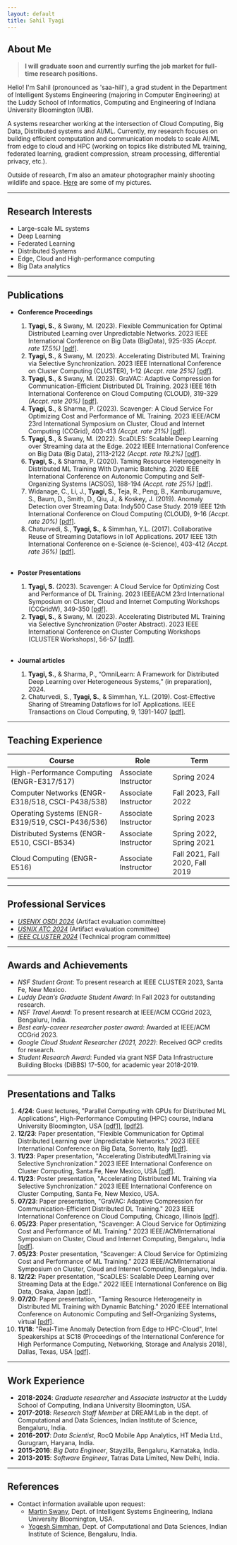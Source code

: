 ```yaml
---
layout: default
title: Sahil Tyagi
---
```


## About Me

> **I will graduate soon and currently surfing the job market for full-time research positions.**

Hello! I'm Sahil (pronounced as 'saa-hill'), a grad student in the Department of Intelligent Systems Engineering (majoring in Computer Engineering) at the Luddy School of Informatics, Computing and Engineering of Indiana University Bloomington (IUB).

A systems researcher working at the intersection of Cloud Computing, Big Data, Distributed systems and AI/ML. Currently, my research focuses on building efficient computation and communication models to scale AI/ML from edge to cloud and HPC (working on topics like distributed ML training, federated learning, gradient compression, stream processing, differential privacy, etc.).

Outside of research, I'm also an amateur photographer mainly shooting wildlife and space. [Here](https://www.flickr.com/photos/200009325@N03/) are some of my pictures.

---

## Research Interests

- Large-scale ML systems
- Deep Learning
- Federated Learning
- Distributed Systems
- Edge, Cloud and High-performance computing
- Big Data analytics

---

## Publications

- **Conference Proceedings**
	1. **Tyagi, S.**, & Swany, M. (2023). Flexible Communication for Optimal Distributed Learning over Unpredictable Networks. 2023 IEEE International Conference on Big Data (BigData), 925-935 *(Accpt. rate 17.5%)* [[pdf]](files/adopt.pdf).
	1. **Tyagi, S.**, & Swany, M. (2023). Accelerating Distributed ML Training via Selective Synchronization. 2023 IEEE International Conference on Cluster Computing (CLUSTER), 1-12 *(Accpt. rate 25%)* [[pdf]](files/selsync.pdf).
	1. **Tyagi, S.**, & Swany, M. (2023). GraVAC: Adaptive Compression for Communication-Efficient Distributed DL Training. 2023 IEEE 16th International Conference on Cloud Computing (CLOUD), 319-329 *(Accpt. rate 20%)* [[pdf]](files/gravac.pdf).
	1. **Tyagi, S.**, & Sharma, P. (2023). Scavenger: A Cloud Service For Optimizing Cost and Performance of ML Training. 2023 IEEE/ACM 23rd International Symposium on Cluster, Cloud and Internet Computing (CCGrid), 403-413 *(Accpt. rate 21%)* [[pdf]](files/scavenger.pdf).
	1. **Tyagi, S.**, & Swany, M. (2022). ScaDLES: Scalable Deep Learning over Streaming data at the Edge. 2022 IEEE International Conference on Big Data (Big Data), 2113-2122 *(Accpt. rate 19.2%)* [[pdf]](files/scadles.pdf).
	1. **Tyagi, S.**, & Sharma, P. (2020). Taming Resource Heterogeneity In Distributed ML Training With Dynamic Batching. 2020 IEEE International Conference on Autonomic Computing and Self-Organizing Systems (ACSOS), 188-194 *(Accpt. rate 25%)* [[pdf]](files/resource_taming.pdf).
	1. Widanage, C., Li, J., **Tyagi, S.**, Teja, R., Peng, B., Kamburugamuve, S., Baum, D., Smith, D., Qiu, J., & Koskey, J. (2019). Anomaly Detection over Streaming Data: Indy500 Case Study. 2019 IEEE 12th International Conference on Cloud Computing (CLOUD), 9-16 *(Accpt. rate 20%)* [[pdf]](files/indy500.pdf).
	1. Chaturvedi, S., **Tyagi, S.**, & Simmhan, Y.L. (2017). Collaborative Reuse of Streaming Dataflows in IoT Applications. 2017 IEEE 13th International Conference on e-Science (e-Science), 403-412 *(Accpt. rate 36%)* [[pdf]](files/collaborative_escience.pdf).<br /><br/>

- **Poster Presentations**
	1. **Tyagi, S.** (2023). Scavenger: A Cloud Service for Optimizing Cost and Performance of DL Training. 2023 IEEE/ACM 23rd International Symposium on Cluster, Cloud and Internet Computing Workshops (CCGridW), 349-350 [[pdf]](files/scavenger_poster.pdf).
	1. **Tyagi, S.**, & Swany, M. (2023). Accelerating Distributed ML Training via Selective Synchronization (Poster Abstract). 2023 IEEE International Conference on Cluster Computing Workshops (CLUSTER Workshops), 56-57 [[pdf]](files/selsync_poster.pdf).<br /><br/>

- **Journal articles**
	1. **Tyagi, S.**, & Sharma, P., “OmniLearn: A Framework for Distributed Deep Learning over Heterogeneous Systems,” (in preparation), 2024.
	1. Chaturvedi, S., **Tyagi, S.**, & Simmhan, Y.L. (2019). Cost-Effective Sharing of Streaming Dataflows for IoT Applications. IEEE Transactions on Cloud Computing, 9, 1391-1407 [[pdf]](files/cost_effective_dataflows.pdf).

---

## Teaching Experience

Course | Role | Term
----------------------------------------------------|----------------------|-----------------------------------
High-Performance Computing (ENGR-E317/517)			| Associate Instructor | 		Spring 2024
    Computer Networks (ENGR-E318/518, CSCI-P438/538)| Associate Instructor | 	Fall 2023, Fall 2022
	Operating Systems (ENGR-E319/519, CSCI-P436/536)| Associate Instructor | 		Spring 2023
	Distributed Systems (ENGR-E510, CSCI-B534)   	| Associate Instructor | 	Spring 2022, Spring 2021
	Cloud Computing (ENGR-E516)	   					| Associate Instructor |   Fall 2021, Fall 2020, Fall 2019

---

## Professional Services
- [*USENIX OSDI 2024*](https://www.usenix.org/conference/osdi24/call-for-artifacts) (Artifact evaluation committee)
- [*USNIX ATC 2024*](https://www.usenix.org/conference/atc24/call-for-artifacts) (Artifact evaluation committee)
- [*IEEE CLUSTER 2024*](https://clustercomp.org/2024/) (Technical program committee)

---

## Awards and Achievements
- *NSF Student Grant*: To present research at IEEE CLUSTER 2023, Santa Fe, New Mexico.
- *Luddy Dean’s Graduate Student Award*: In Fall 2023 for outstanding research.
- *NSF Travel Award*: To present research at IEEE/ACM CCGrid 2023, Bengaluru, India.
- *Best early-career researcher poster award*: Awarded at IEEE/ACM CCGrid 2023.
- *Google Cloud Student Researcher (2021, 2022)*: Received GCP credits for research.
- *Student Research Award*: Funded via grant NSF Data Infrastructure Building Blocks (DiBBS) 17-500, for academic year 2018-2019.

---

## Presentations and Talks

1. **4/24**: Guest lectures, "Parallel Computing with GPUs for Distributed ML Applications", High-Performance Computing (HPC) course, Indiana University Bloomington, USA [[pdf1]](files/cuda_spring24.pdf), [[pdf2]](files/hpc_dl_spring24.pdf).
1. **12/23**: Paper presentation, "Flexible Communication for Optimal Distributed Learning over Unpredictable Networks." 2023 IEEE International Conference on Big Data, Sorrento, Italy [[pdf]](files/adopt_talk.pdf).
1. **11/23**: Paper presentation, "Accelerating DistributedMLTraining via Selective Synchronization." 2023 IEEE International Conference on Cluster Computing, Santa Fe, New Mexico, USA [[pdf]](files/selsync_talk.pdf).
1. **11/23**: Poster presentation, "Accelerating Distributed ML Training via Selective Synchronization." 2023 IEEE International Conference on Cluster Computing, Santa Fe, New Mexico, USA.
1. **07/23**: Paper presentation, "GraVAC: Adaptive Compression for Communication-Efficient Distributed DL Training." 2023 IEEE International Conference on Cloud Computing, Chicago, Illinois [[pdf]](files/gravac_talk.pdf).
1. **05/23**: Paper presentation, "Scavenger: A Cloud Service for Optimizing Cost and Performance of ML Training." 2023 IEEE/ACMInternational Symposium on Cluster, Cloud and Internet Computing, Bengaluru, India [[pdf]](files/scavenger_talk.pdf).
1. **05/23**: Poster presentation, "Scavenger: A Cloud Service for Optimizing Cost and Performance of ML Training." 2023 IEEE/ACMInternational Symposium on Cluster, Cloud and Internet Computing, Bengaluru, India.
1. **12/22**: Paper presentation, "ScaDLES: Scalable Deep Learning over Streaming Data at the Edge." 2022 IEEE International Conference on Big Data, Osaka, Japan [[pdf]](files/scadles_talk.pdf).
1. **07/20**: Paper presentation, "Taming Resource Heterogeneity in Distributed ML Training with Dynamic Batching." 2020 IEEE International Conference on Autonomic Computing and Self-Organizing Systems, virtual [[pdf]](files/resrctaming_talk.pdf).
1. **11/18**: "Real-Time Anomaly Detection from Edge to HPC-Cloud", Intel Speakerships at SC18 (Proceedings of the International Conference for High Performance Computing, Networking, Storage and Analysis 2018), Dallas, Texas, USA [[pdf]](files/indy500_intel.pdf).

---

## Work Experience

* **2018-2024**: *Graduate researcher* and *Associate Instructor* at the Luddy School of Computing, Indiana University Bloomington, USA.
* **2017-2018**: *Research Staff Member* at DREAM:Lab in the dept. of Computational and Data Sciences, Indian Institute of Science, Bengaluru, India.
* **2016-2017**: *Data Scientist*, RocQ Mobile App Analytics, HT Media Ltd., Gurugram, Haryana, India.
* **2015-2016**: *Big Data Engineer*, Stayzilla, Bengaluru, Karnataka, India.
* **2013-2015**: *Software Engineer*, Tatras Data Limited, New Delhi, India.

---

## References

- Contact information available upon request:
	* [Martin Swany](https://luddy.indiana.edu/contact/profile/?profile_id=307), Dept. of Intelligent Systems Engineering, Indiana University Bloomington, USA.
	* [Yogesh Simmhan](https://cds.iisc.ac.in/faculty/simmhan/), Dept. of Computational and Data Sciences, Indian Institute of Science, Bengaluru, India.